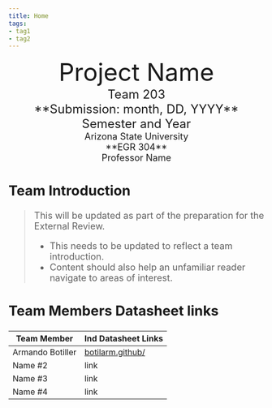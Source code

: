 ```yaml
---
title: Home
tags:
- tag1
- tag2
---
```

<center>
<font size="8">Project Name<br>
<font size="5">Team 203<br>
**Submission: month, DD, YYYY**<br>
Semester and Year<br>
<font size="4">Arizona State University<br>
**EGR 304**<br>
Professor Name<br>
  

</center>

## Team Introduction
> This will be updated as part of the preparation for the External Review.<br>
>    * This needs to be updated to reflect a team introduction.<br>
>    * Content should also help an unfamiliar reader navigate to areas of interest.


## Team Members Datasheet links

| **Team Member**        |**Ind Datasheet Links** |
| ---------------------- | ------------------------------------------------|
| Armando Botiller       | [botilarm.github/](https://botilarm.github.io/) |
| Name #2                | link |
| Name #3                | link |
| Name #4                | link |
